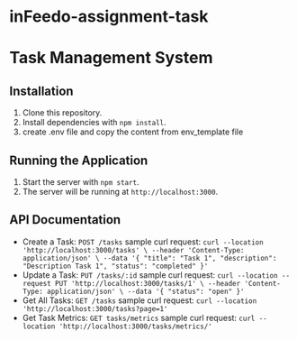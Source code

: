 # inFeedo-assignment-task

# Task Management System

## Installation

1. Clone this repository.
2. Install dependencies with `npm install`.
3. create .env file and copy the content from env_template file 


## Running the Application

1. Start the server with `npm start`.
2. The server will be running at `http://localhost:3000`.

## API Documentation

- Create a Task: `POST /tasks` sample curl request: `curl --location 'http://localhost:3000/tasks' \
--header 'Content-Type: application/json' \
--data '{
    "title": "Task 1",
    "description": "Description Task 1",
    "status": "completed"
}'`
- Update a Task: `PUT /tasks/:id` sample curl request: `curl --location --request PUT 'http://localhost:3000/tasks/1' \
--header 'Content-Type: application/json' \
--data '{
    "status": "open"
}'`
- Get All Tasks: `GET /tasks` sample curl request: `curl --location 'http://localhost:3000/tasks?page=1'`
- Get Task Metrics: `GET tasks/metrics` sample curl request: `curl --location 'http://localhost:3000/tasks/metrics/'`

